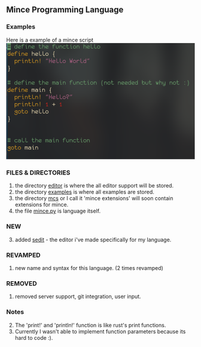 ## Mince Programming Language  


### Examples
Here is a example of a mince script
![example](./screenshots/example.png)


### FILES & DIRECTORIES
1. the directory [editor](./editor) is where the all editor support will be stored.
2. the directory [examples](./examples) is where all examples are stored.
3. the directory [mcs](./mcs) or I call it 'mince extensions' will soon contain extensions for mince.
4. the file [mince.py](./mince.py) is language itself.


### NEW
3. added [sedit](https://github.com/nathan-the-coder/sedit) - the editor i've made specifically for my language.

### REVAMPED
1. new name and syntax for this language. (2 times revamped)

### REMOVED
1. removed server support, git integration, user input.

### Notes
2. The 'print!' and 'println!' function is like rust's print functions.
3. Currently I wasn't able to implement function parameters because its hard to code :).
